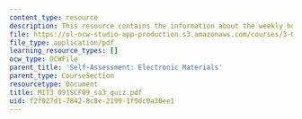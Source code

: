 ```yaml
---
content_type: resource
description: This resource contains the information about the weekly homework quiz.
file: https://ol-ocw-studio-app-production.s3.amazonaws.com/courses/3-091sc-introduction-to-solid-state-chemistry-fall-2010/f2f027d178428c8e21991f9dc0a30ee1_MIT3_091SCF09_sa3_quiz.pdf
file_type: application/pdf
learning_resource_types: []
ocw_type: OCWFile
parent_title: 'Self-Assessment: Electronic Materials'
parent_type: CourseSection
resourcetype: Document
title: MIT3_091SCF09_sa3_quiz.pdf
uid: f2f027d1-7842-8c8e-2199-1f9dc0a30ee1
---
```

